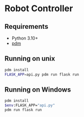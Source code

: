 # Robot Controller

## Requirements

* Python 3.10+
* [pdm](https://pdm.fming.dev)

## Running on unix

```bash
pdm install
FLASK_APP=api.py pdm run flask run
```

## Running on Windows

```bash
pdm install
$env:FLASK_APP="api.py"
pdm run flask run
```
